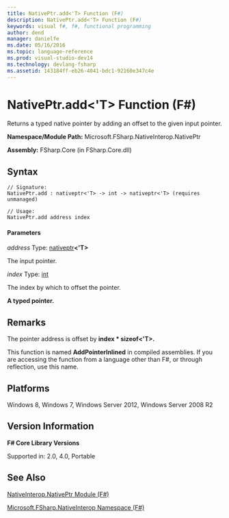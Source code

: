 ```yaml
---
title: NativePtr.add<'T> Function (F#)
description: NativePtr.add<'T> Function (F#)
keywords: visual f#, f#, functional programming
author: dend
manager: danielfe
ms.date: 05/16/2016
ms.topic: language-reference
ms.prod: visual-studio-dev14
ms.technology: devlang-fsharp
ms.assetid: 143184ff-eb26-4041-bdc1-92160e347c4e 
---
```


# NativePtr.add<'T> Function (F#)

Returns a typed native pointer by adding an offset to the given input pointer.

**Namespace/Module Path:** Microsoft.FSharp.NativeInterop.NativePtr

**Assembly:** FSharp.Core (in FSharp.Core.dll)


## Syntax

```
// Signature:
NativePtr.add : nativeptr<'T> -> int -> nativeptr<'T> (requires unmanaged)

// Usage:
NativePtr.add address index
```

#### Parameters
*address*
Type: [nativeptr](https://msdn.microsoft.com/library/6e74c8e5-f2ff-4e56-ab05-c337b0618d73)**&lt;'T&gt;**


The input pointer.


*index*
Type: [int](https://msdn.microsoft.com/library/025d5455-3622-4ea5-9573-3ecbd4ee1375)


The index by which to offset the pointer.



**A typed pointer.**
## Remarks
The pointer address is offset by **index &#42; sizeof&lt;'T&gt;.**

This function is named **AddPointerInlined** in compiled assemblies. If you are accessing the function from a language other than F#, or through reflection, use this name.


## Platforms
Windows 8, Windows 7, Windows Server 2012, Windows Server 2008 R2


## Version Information
**F# Core Library Versions**

Supported in: 2.0, 4.0, Portable




## See Also
[NativeInterop.NativePtr Module &#40;F&#35;&#41;](NativeInterop.NativePtr-Module-%5BFSharp%5D.md)

[Microsoft.FSharp.NativeInterop Namespace &#40;F&#35;&#41;](Microsoft.FSharp.NativeInterop-Namespace-%5BFSharp%5D.md)

